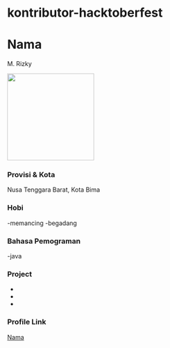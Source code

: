 # kontributor-hacktoberfest

# Nama
M. Rizky

<img src="https://icon-library.com/images/avatar-icon-images/avatar-icon-images-4.jpg" width="200" height="200" align="center"/>

### Provisi & Kota

Nusa Tenggara Barat, Kota Bima

### Hobi

-memancing
-begadang

### Bahasa Pemograman

-java

### Project

-
-
-

### Profile Link

[Nama](https://github.com/kyy47)

